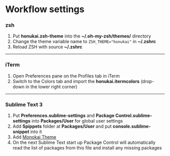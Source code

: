 # Workflow settings

### zsh
1. Put __honukai.zsh-theme__ into the __~/.oh-my-zsh/themes/__ directory
2. Change the theme variable name to `ZSH_THEME="honukai"` in __~/.zshrc__
3. Reload ZSH with source __~/.zshrc__

---

### iTerm
1. Open Preferences pane on the Profiles tab in iTerm
2. Switch to the Colors tab and import the __honukai.itermcolors__ (drop-down in the lower right corner)

---

### Sublime Text 3
1. Put __Preferences.sublime-settings__ and __Package Control.sublime-settings__ into __Packages/User__ for global user settings
2. Add __Spippets__ folder at __Packages/User__ and put __console.sublime-snippet__ into it
3. Add [Monokai Theme](https://packagecontrol.io/packages/Theme%20-%20Monokai)
4. On the next Sublime Text start up Package Control will automatically read the list of packages from this file and install any missing packages